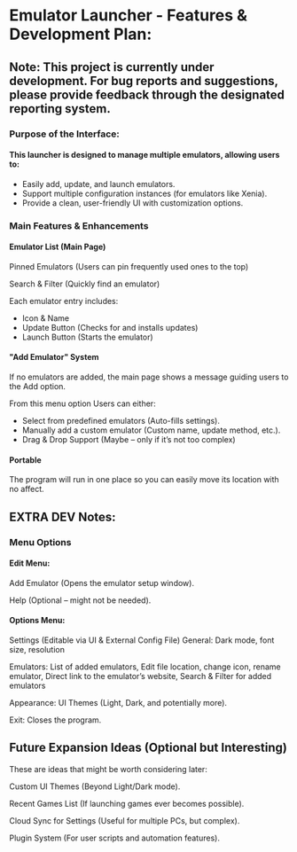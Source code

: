# Emulator Launcher - Features & Development Plan:

## Note: This project is currently under development. For bug reports and suggestions, please provide feedback through the designated reporting system.

### Purpose of the Interface:
#### This launcher is designed to manage multiple emulators, allowing users to:
- Easily add, update, and launch emulators.
- Support multiple configuration instances (for emulators like Xenia).
- Provide a clean, user-friendly UI with customization options.

### Main Features & Enhancements
#### Emulator List (Main Page)
Pinned Emulators (Users can pin frequently used ones to the top)

Search & Filter (Quickly find an emulator)

Each emulator entry includes:
- Icon & Name
- Update Button (Checks for and installs updates)
- Launch Button (Starts the emulator)

#### "Add Emulator" System
If no emulators are added, the main page shows a message guiding users to the Add option.

From this menu option Users can either:
- Select from predefined emulators (Auto-fills settings).
- Manually add a custom emulator (Custom name, update method, etc.).
- Drag & Drop Support (Maybe – only if it’s not too complex)

#### Portable
The program will run in one place so you can easily move its location with no affect.


## EXTRA DEV Notes:

### Menu Options
#### Edit Menu:
Add Emulator (Opens the emulator setup window).

Help (Optional – might not be needed).

#### Options Menu:
Settings (Editable via UI & External Config File)
General: Dark mode, font size, resolution

Emulators: List of added emulators, Edit file location, change icon, rename emulator, Direct link to the emulator’s website, Search & Filter for added emulators

Appearance: UI Themes (Light, Dark, and potentially more).

Exit: Closes the program.



## Future Expansion Ideas (Optional but Interesting)

These are ideas that might be worth considering later:

Custom UI Themes (Beyond Light/Dark mode).

Recent Games List (If launching games ever becomes possible).

Cloud Sync for Settings (Useful for multiple PCs, but complex).

Plugin System (For user scripts and automation features).
